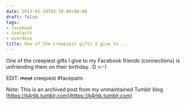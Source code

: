 ```yaml
---
date: 2013-05-28T03:39:00+00:00
draft: false
tags:
- facebook
- contacts
- overdose
title: One of the creepiest gifts I give to ...
---
```


<p>One of the creepiest gifts I give to my Facebook friends (connections) is unfriending them on their birthday. :D &gt;:-)<span><br /></span></p>
<p>EDIT: <strike>most</strike> creepiest #facepalm</p>

Note: This is an archived post from my unmaintained Tumblr blog [https://k4rtik.tumblr.com](https://k4rtik.tumblr.com)
